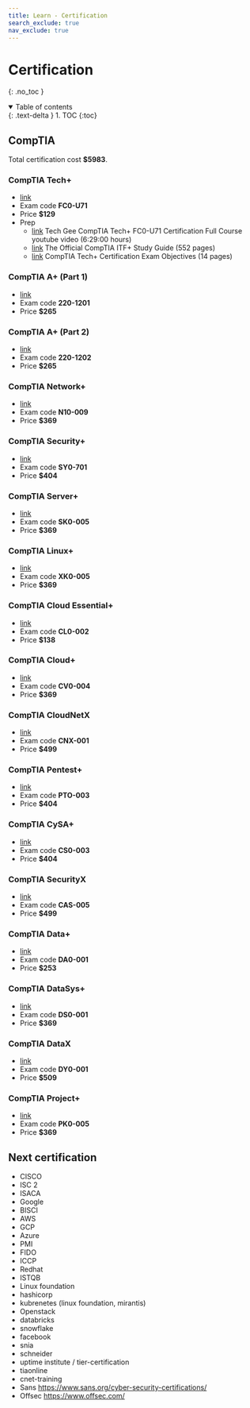 ```yaml
---
title: Learn - Certification
search_exclude: true
nav_exclude: true
---
```


<!-- prettier-ignore-start -->
# Certification
{: .no_toc }

<details open markdown="block">
  <summary>
    Table of contents
  </summary>
  {: .text-delta }
1. TOC
{:toc}
</details>

<!-- prettier-ignore-end -->

## CompTIA

Total certification cost **$5983**.

### CompTIA Tech+

-   [link](https://www.comptia.org/certifications/tech)
-   Exam code **FC0-U71**
-   Price **$129**
-   Prep
    -   [link](https://www.youtube.com/watch?v=6orWtPDOL-0) Tech Gee CompTIA Tech+ FC0-U71 Certification Full Course youtube video (6:29:00 hours)
    -   [link](https://www.comptia.org/training/books/it-fundamentals-fc0-u61-study-guide) The Official CompTIA ITF+ Study Guide (552 pages)
    -   [link](<https://comptiacdn.azureedge.net/webcontent/docs/default-source/exam-objectives/comptia-tech-fc0-u71-exam-objectives-(2-0).pdf?sfvrsn=8bf4d474_4>) CompTIA Tech+ Certification Exam Objectives (14 pages)

### CompTIA A+ (Part 1)

-   [link](https://www.comptia.org/certifications/a)
-   Exam code **220-1201**
-   Price **$265**

### CompTIA A+ (Part 2)

-   [link](https://www.comptia.org/certifications/a)
-   Exam code **220-1202**
-   Price **$265**

### CompTIA Network+

-   [link](https://www.comptia.org/certifications/network)
-   Exam code **N10-009**
-   Price **$369**

### CompTIA Security+

-   [link](https://www.comptia.org/certifications/security)
-   Exam code **SY0-701**
-   Price **$404**

### CompTIA Server+

-   [link](https://www.comptia.org/certifications/server)
-   Exam code **SK0-005**
-   Price **$369**

### CompTIA Linux+

-   [link](https://www.comptia.org/certifications/linux)
-   Exam code **XK0-005**
-   Price **$369**

### CompTIA Cloud Essential+

-   [link](https://www.comptia.org/certifications/cloud-essentials)
-   Exam code **CL0-002**
-   Price **$138**

### CompTIA Cloud+

-   [link](https://www.comptia.org/certifications/cloud)
-   Exam code **CV0-004**
-   Price **$369**

### CompTIA CloudNetX

-   [link](https://www.comptia.org/certifications/cloudnetx)
-   Exam code **CNX-001**
-   Price **$499**

### CompTIA Pentest+

-   [link](https://www.comptia.org/certifications/pentest)
-   Exam code **PTO-003**
-   Price **$404**

### CompTIA CySA+

-   [link](https://www.comptia.org/certifications/cybersecurity-analyst)
-   Exam code **CS0-003**
-   Price **$404**

### CompTIA SecurityX

-   [link](https://www.comptia.org/certifications/securityx)
-   Exam code **CAS-005**
-   Price **$499**

### CompTIA Data+

-   [link](https://www.comptia.org/certifications/data)
-   Exam code **DA0-001**
-   Price **$253**

### CompTIA DataSys+

-   [link](https://www.comptia.org/certifications/datasys)
-   Exam code **DS0-001**
-   Price **$369**

### CompTIA DataX

-   [link](https://www.comptia.org/certifications/datax)
-   Exam code **DY0-001**
-   Price **$509**

### CompTIA Project+

-   [link](https://www.comptia.org/certifications/project)
-   Exam code **PK0-005**
-   Price **$369**

## Next certification

-   CISCO
-   ISC 2
-   ISACA
-   Google
-   BISCI
-   AWS
-   GCP
-   Azure
-   PMI
-   FIDO
-   ICCP
-   Redhat
-   ISTQB
-   Linux foundation
-   hashicorp
-   kubrenetes (linux foundation, mirantis)
-   Openstack
-   databricks
-   snowflake
-   facebook
-   snia
-   schneider
-   uptime institute / tier-certification
-   tiaonline
-   cnet-training
-   Sans https://www.sans.org/cyber-security-certifications/
-   Offsec https://www.offsec.com/
